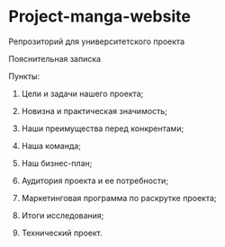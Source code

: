 # Project-manga-website
Репрозиторий для университетского проекта
 
Пояснительная записка

Пункты:

1. Цели и задачи нашего проекта;

2. Новизна и практическая значимость;

3. Наши преимущества перед конкрентами;

4. Наша команда;

5. Наш бизнес-план;

6. Аудитория проекта и ее потребности;

7. Маркетинговая программа по раскрутке проекта;

8. Итоги исследования;

9. Технический проект.
